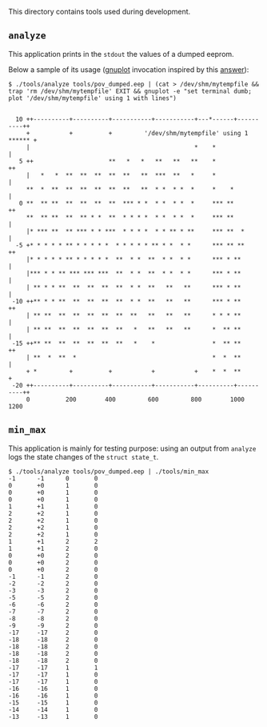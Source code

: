 This directory contains tools used during development.

## ``analyze``

This application prints in the ``stdout`` the values of a
dumped eeprom.

Below a sample of its usage ([gnuplot](http://www.gnuplot.info/) invocation inspired by this [answer](http://stackoverflow.com/questions/17543386/pipe-plot-data-to-gnuplot-script)):

```
$ ./tools/analyze tools/pov_dumped.eep | (cat > /dev/shm/mytempfile && trap 'rm /dev/shm/mytempfile' EXIT && gnuplot -e "set terminal dumb; plot '/dev/shm/mytempfile' using 1 with lines")


  10 ++----------+----------+-----------+-----------+---*------+----------++
     +           +          +         '/dev/shm/mytempfile' using 1 ****** +
     |                                              *    *                 |
   5 ++                     **   *   *   **   **   **    *                ++
     |   *   *  **  **  **  **  **   **  ***  **   *     *                 |
     **  *  **  **  **  **  **  **   **  * *  * *  *     *    *            |
   0 **  ** **  **  **  **  **  *** * *  * *  * *  *     *** **           ++
     **  ** **  **  ** * *  **  * * * *  * *  * *  *     *** **            |
     |* *** **  ** *** * * ***  * * * *  * * ** * **     *** **  *         |
  -5 +* * * * * ** * * * * *  * * * * * ** * *  * *      *** ** **        ++
     |* * * * * ** * * * * *  **  * *  **  * *  * *      *** * **          |
     |*** * * ** *** *** ***  **  * *  **  * *  * *      *** * **          |
     | ** * * **  **  **  **  **  * *  **   **   **      *** * **          |
 -10 ++** * * **  **  **  **  **  * *  **   **   **      *** * **         ++
     | ** **  **  **  **  **  **  **   **   **   **      * * * **          |
     | ** **  **  **  **  **  **   *   **   **   **      *  ** **          |
 -15 ++** **  **  **  **  **  **   *    *                *  ** **         ++
     | **  *  **  *                                      *  *  **          |
     + *         +          +           +           +    *  *  **          +
 -20 ++----------+----------+-----------+-----------+----------+----------++
     0          200        400         600         800        1000        1200

```

## ``min_max``

This application is mainly for testing purpose: using an output from ``analyze``
logs the state changes of the ``struct state_t``.

```
$ ./tools/analyze tools/pov_dumped.eep | ./tools/min_max
-1      -1      0       0
0       +0      1       0
0       +0      1       0
0       +0      1       0
1       +1      1       0
2       +2      1       0
2       +2      1       0
2       +2      1       0
2       +2      1       0
1       +1      2       2
1       +1      2       0
0       +0      2       0
0       +0      2       0
0       +0      2       0
-1      -1      2       0
-2      -2      2       0
-3      -3      2       0
-5      -5      2       0
-6      -6      2       0
-7      -7      2       0
-8      -8      2       0
-9      -9      2       0
-17     -17     2       0
-18     -18     2       0
-18     -18     2       0
-18     -18     2       0
-18     -18     2       0
-17     -17     1       1
-17     -17     1       0
-17     -17     1       0
-16     -16     1       0
-16     -16     1       0
-15     -15     1       0
-14     -14     1       0
-13     -13     1       0
```

